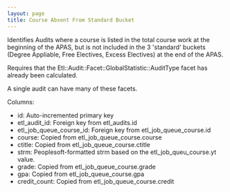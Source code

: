 ```yaml
---
layout: page
title: Course Absent From Standard Bucket
---
```


Identifies Audits where a course is listed in the total course work at the beginning of the APAS, but is not included in the 3 'standard' buckets (Degree Appliable, Free Electives, Excess Electives) at the end of the APAS.

Requires that the Etl::Audit::Facet::GlobalStatistic::AuditType facet has already been calculated.

A single audit can have many of these facets.

Columns:
- id: Auto-incremented primary key
- etl_audit_id: Foreign key from etl_audits.id
- etl_job_queue_course_id: Foreign key from etl_job_queue_course.id
- course: Copied from etl_job_queue_course.course
- ctitle: Copied from etl_job_queue_course.ctitle
- strm: Peoplesoft-formatted strm based on the etl_job_queu_course.yt value.
- grade: Copied from etl_job_queue_course.grade
- gpa: Copied from etl_job_queue_course.gpa
- credit_count: Copied from etl_job_queue_course.credit
